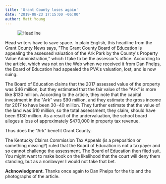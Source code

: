 ```yaml
---
title: 'Grant County loses again'
date: '2019-08-23 17:15:00 -06:00'
author: Matt Young
---
```

<figure>
<img src="{{ site.baseurl }}/uploads/2019/Grant_County_BOE_Head_600.jpg" alt="Headline"/>
</figure>

Head writers have to save space. In plain English, this headline from the Grant County News says, "The Grant County Board of Education is appealing the assessed valuation of the Ark Park by the County's Property Value Administration," which I take to be the assessor's office. According to the article, which was not on the Web when we received it from Dan Phelps, the Board of Education had appealed the PVA's valuation, lost, and is now suing.

The Board of Education claims that the 2017 assessed value of the property was $46 million, but they estimated that the fair value of the "Ark" is more like $130 million. According to the article, they note that the capital investment in the "Ark" was $90 million, and they estimate the gross income for 2017 to have been $30-$40 million. They further estimate that the value of the land was $10 million, so the total assessment, they claim, should have been $130 million. As a result of the undervaluation, the school board alleges a loss of approximately $470,000 in property tax revenue. 

Thus does the "Ark" benefit Grant County.

The Kentucky Claims Commission Tax Appeals (is a preposition or something missing?) ruled that the Board of Education is not a taxpayer and so cannot challenge the assessment. The Board of Education then filed suit. You might want to make book on the likelihood that the court will deny them standing, but as a nonlawyer I would not take that bet.

<strong>Acknowledgment</strong>. Thanks once again to Dan Phelps for the tip and the photographs of the article.
